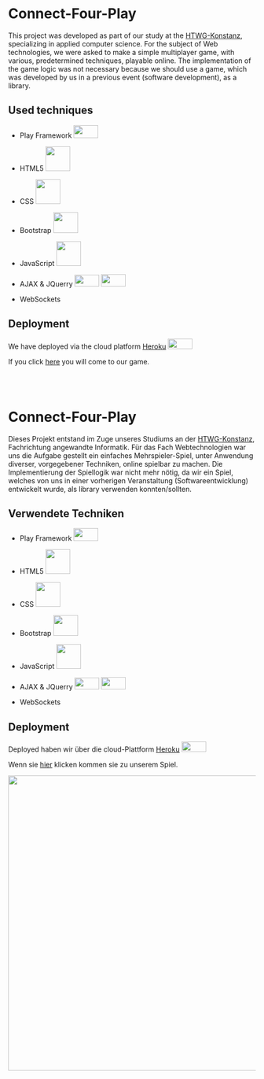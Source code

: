 
# Connect-Four-Play
This project was developed as part of our study at the [HTWG-Konstanz](https://www.htwg-konstanz.de/), specializing in applied computer science. For the subject of Web technologies, we were asked to make a simple multiplayer game, with various, predetermined techniques, playable online. The implementation of the game logic was not necessary because we should use a game, which was developed by us in a previous event (software development), as a library.
## Used techniques
- <p>Play Framework <img src="https://www.playframework.com/assets/images/logos/play_full_color.png" alt="" width="50" height="26" /></p>
- <p>HTML5 <img src="https://upload.wikimedia.org/wikipedia/commons/thumb/6/61/HTML5_logo_and_wordmark.svg/1200px-HTML5_logo_and_wordmark.svg.png" alt="" width="50" height="50" /></p>
- <p>CSS <img src="https://cdn.worldvectorlogo.com/logos/css-3.svg" width="50" height="50" /></p>
-  <p> Bootstrap <img src="https://getbootstrap.com/assets/img/bootstrap-stack.png" alt="" width="50" height="42" />
- <p>JavaScript <img src="https://upload.wikimedia.org/wikipedia/commons/6/6a/JavaScript-logo.png" alt="" width="50" height="50" /></p>
- <p>AJAX & JQuerry <img src="https://2sxc.org/portals/0/adam/blog%20app/1brt8gaaa0ux7cvndi_zxq/image/ajax%20logo.png?w=1000&amp;h=500&amp;mode=max&amp;scale=both" alt="" width="50" height="24" />&nbsp;<img src="https://joebuckle.me/wp-content/uploads/2015/09/jquery-logo.png" alt="" width="50" height="25" /></p>
- WebSockets
## Deployment

We have deployed via the cloud platform [Heroku](https://heroku.com/) <img src="https://blog.phusion.nl/content/images/2016/07/Heroku.png" alt="" width="50" height="21" />

If you click [here](https://safe-river-80569.herokuapp.com/) you will come to our game.



<br>
<br>


# Connect-Four-Play
Dieses Projekt entstand im Zuge unseres Studiums an der [HTWG-Konstanz](https://www.htwg-konstanz.de/), Fachrichtung angewandte Informatik. Für das Fach Webtechnologien war uns die Aufgabe gestellt ein einfaches Mehrspieler-Spiel, unter Anwendung diverser, vorgegebener Techniken, online spielbar zu machen. Die Implementierung der Spiellogik war nicht mehr nötig, da wir ein Spiel, welches von uns in einer vorherigen Veranstaltung (Softwareentwicklung) entwickelt wurde, als library verwenden konnten/sollten. 


## Verwendete Techniken

- <p>Play Framework <img src="https://www.playframework.com/assets/images/logos/play_full_color.png" alt="" width="50" height="26" /></p>
- <p>HTML5 <img src="https://upload.wikimedia.org/wikipedia/commons/thumb/6/61/HTML5_logo_and_wordmark.svg/1200px-HTML5_logo_and_wordmark.svg.png" alt="" width="50" height="50" /></p>
- <p>CSS <img src="https://cdn.worldvectorlogo.com/logos/css-3.svg" width="50" height="50" /></p>
-  <p> Bootstrap <img src="https://getbootstrap.com/assets/img/bootstrap-stack.png" alt="" width="50" height="42" />
- <p>JavaScript <img src="https://upload.wikimedia.org/wikipedia/commons/6/6a/JavaScript-logo.png" alt="" width="50" height="50" /></p>
- <p>AJAX & JQuerry <img src="https://2sxc.org/portals/0/adam/blog%20app/1brt8gaaa0ux7cvndi_zxq/image/ajax%20logo.png?w=1000&amp;h=500&amp;mode=max&amp;scale=both" alt="" width="50" height="24" />&nbsp;<img src="https://joebuckle.me/wp-content/uploads/2015/09/jquery-logo.png" alt="" width="50" height="25" /></p>
- WebSockets

## Deployment
Deployed haben wir über die cloud-Plattform [Heroku](https://heroku.com/) <img src="https://blog.phusion.nl/content/images/2016/07/Heroku.png" alt="" width="50" height="21" />

Wenn sie [hier](https://safe-river-80569.herokuapp.com/) klicken kommen sie zu unserem Spiel.
<br>

<p><img src="https://www.designtagebuch.de/wp-content/uploads/mediathek//2016/12/htwg_markenzeichen.png" alt="" width="1000" height="600" /></p>


